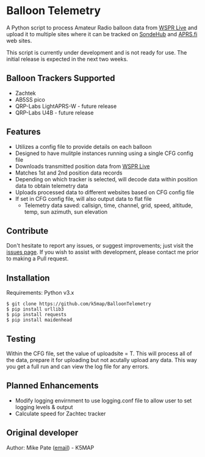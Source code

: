 
# Balloon Telemetry

A Python script to process Amateur Radio balloon data from [WSPR Live](https://wspr.live/)  and upload it to multiple sites where it can be tracked on [SondeHub](https://amateur.sondehub.org/) and [APRS.fi](https://aprs.fi/) web sites.

This script is currently under development and is not ready for use.  The initial release is expected in the next two weeks.

## Balloon Trackers Supported

* Zachtek
* AB5SS pico
* QRP-Labs LightAPRS-W - future release
* QRP-Labs U4B - future release

## Features

* Utilizes a config file to provide details on each balloon
* Designed to have mulitple instances running using a single CFG config file
* Downloads transmitted position data from [WSPR Live](https://wspr.live/) 
* Matches 1st and 2nd position data records
* Depending on which tracker is selected, will decode data within position data to obtain telemetry data
* Uploads processed data to different websites based on CFG config file
* If set in CFG config file, will also output data to flat file
  - Telemetry data saved:  callsign, time, channel, grid, speed, altitude, temp, sun azimuth, sun elevation

## Contribute

Don't hesitate to report any issues, or suggest improvements; just visit the [issues page](https://github.com/k5map/BalloonTelemetry/issues).
If you wish to assist with development, please contact me prior to making a Pull request.

## Installation

Requirements: Python v3.x

    $ git clone https://github.com/k5map/BalloonTelemetry 
    $ pip install urllib3
    $ pip install requests
    $ pip install maidenhead

## Testing

Within the CFG file, set the value of uploadsite = T.  This will process all of the data, prepare it for uploading but not acutally
upload any data. This way you get a full run and can view the log file for any errors.

## Planned Enhancements

* Modify logging envirnment to use logging.conf file to allow user to set logging levels & output
* Calculate speed for Zachtec tracker 

## Original developer

Author: Mike Pate ([email](mailto:k5map@arrl.net?subject=[GitHub]BalloonTracker)) - K5MAP